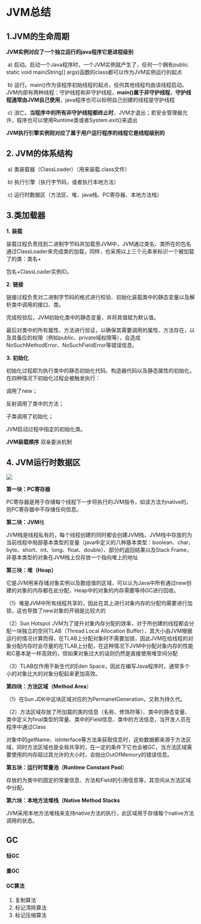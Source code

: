 # JVM总结

## 1.JVM的生命周期

**JVM实例对应了一个独立运行的java程序它是进程级别**

​    a)  启动。启动一个Java程序时，一个JVM实例就产生了，任何一个拥有public static void main(String[] args)函数的class都可以作为JVM实例运行的起点

​    b)  运行。main()作为该程序初始线程的起点，任何其他线程均由该线程启动。JVM内部有两种线程：守护线程和非守护线程，**main()属于非守护线程**，**守护线程通常由JVM自己使用**，java程序也可以标明自己创建的线程是守护线程

​    c)  消亡。**当程序中的所有非守护线程都终止时**，JVM才退出；若安全管理器允许，程序也可以使用Runtime类或者System.exit()来退出

**JVM执行引擎实例则对应了属于用户运行程序的线程它是线程级别的**



## 2. JVM的体系结构

​    a)  类装载器（ClassLoader）（用来装载.class文件）

​    b)  执行引擎（执行字节码，或者执行本地方法）

​    c)  运行时数据区（方法区、堆、java栈、PC寄存器、本地方法栈）



## 3.类加载器

**1.**  **装载**

​    装载过程负责找到二进制字节码并加载至JVM中，JVM通过类名、类所在的包名通过ClassLoader来完成类的加载，同样，也采用以上三个元素来标识一个被加载了的类：类名+

包名+ClassLoader实例ID。

**2.**  **链接**

​    链接过程负责对二进制字节码的格式进行校验、初始化装载类中的静态变量以及解析类中调用的接口、类。

完成校验后，JVM初始化类中的静态变量，并将其值赋为默认值。

最后对类中的所有属性、方法进行验证，以确保其需要调用的属性、方法存在，以及具备应的权限（例如public、private域权限等），会造成NoSuchMethodError、NoSuchFieldError等错误信息。

**3.**  **初始化**

​    初始化过程即为执行类中的静态初始化代码、构造器代码以及静态属性的初始化，在四种情况下初始化过程会被触发执行：



调用了new；

反射调用了类中的方法；

子类调用了初始化；

JVM启动过程中指定的初始化类。



**JVM装载顺序**  双亲委派机制



## 4. JVM运行时数据区

![](https://timgsa.baidu.com/timg?image&quality=80&size=b9999_10000&sec=1584719576971&di=9997ad3c7c42e41b8a631d8a875b96d2&imgtype=0&src=http%3A%2F%2Fimg3.itboth.com%2F56%2F23%2F6NZvMn.png)



**第一块：PC寄存器**

PC寄存器是用于存储每个线程下一步将执行的JVM指令，如该方法为native的，则PC寄存器中不存储任何信息。

**第二块：JVM**栈

JVM栈是线程私有的，每个线程创建的同时都会创建JVM栈，JVM栈中存放的为当前线程中局部基本类型的变量（java中定义的八种基本类型：boolean、char、byte、short、int、long、float、double）、部分的返回结果以及Stack Frame，非基本类型的对象在JVM栈上仅存放一个指向堆上的地址

**第三块：堆（Heap）**

它是JVM用来存储对象实例以及数组值的区域，可以认为Java中所有通过new创建的对象的内存都在此分配，Heap中的对象的内存需要等待GC进行回收。

   （1）堆是JVM中所有线程共享的，因此在其上进行对象内存的分配均需要进行加锁，这也导致了new对象的开销是比较大的

   （2）Sun Hotspot JVM为了提升对象内存分配的效率，对于所创建的线程都会分配一块独立的空间TLAB（Thread Local Allocation Buffer），其大小由JVM根据运行的情况计算而得，在TLAB上分配对象时不需要加锁，因此JVM在给线程的对象分配内存时会尽量的在TLAB上分配，在这种情况下JVM中分配对象内存的性能和C基本是一样高效的，但如果对象过大的话则仍然是直接使用堆空间分配

   （3）TLAB仅作用于新生代的Eden Space，因此在编写Java程序时，通常多个小的对象比大的对象分配起来更加高效。

**第四块：方法区域（Method Area**）

   （1）在Sun JDK中这块区域对应的为PermanetGeneration，又称为持久代。

   （2）方法区域存放了所加载的类的信息（名称、修饰符等）、类中的静态变量、类中定义为final类型的常量、类中的Field信息、类中的方法信息，当开发人员在程序中通过Class

对象中的getName、isInterface等方法来获取信息时，这些数据都来源于方法区域，同时方法区域也是全局共享的，在一定的条件下它也会被GC，当方法区域需要使用的内存超过其允许的大小时，会抛出OutOfMemory的错误信息。

**第五块：运行时常量池（Runtime Constant Pool**）

​    存放的为类中的固定的常量信息、方法和Field的引用信息等，其空间从方法区域中分配。

**第六块：本地方法堆栈（Native Method Stacks**

​    JVM采用本地方法堆栈来支持native方法的执行，此区域用于存储每个native方法调用的状态。





## GC

#### 轻GC

#### 重GC

#### GC算法

1. 复制算法
2. 标记清除算法
3. 标记压缩算法







